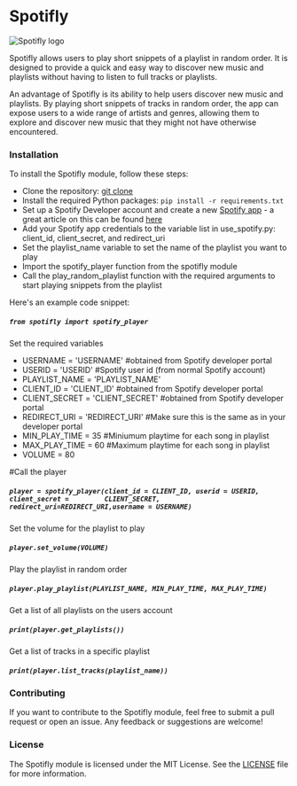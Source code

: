 # Spotifly

![Spotifly logo](/Spotifly.png)

Spotifly  allows users to play short snippets of a playlist in random order. It is designed to provide a quick and easy way to discover new music and playlists without having to listen to full tracks or playlists.

An advantage of Spotifly is its ability to help users discover new music and playlists. By playing short snippets of tracks in random order, the app can expose users to a wide range of artists and genres, allowing them to explore and discover new music that they might not have otherwise encountered.

### Installation

To install the Spotifly module, follow these steps:

 - Clone the repository: [git clone](https://github.com/myusername/spotifly.git)
 - Install the required Python packages: `pip install -r requirements.txt`
 - Set up a Spotify Developer account and create a new [Spotify app](https://developer.spotify.com/documentation/general/guides/app-settings/) - a great article on this can be found [here](https://medium.com/@maxtingle/getting-started-with-spotifys-api-spotipy-197c3dc6353b)
 - Add your Spotify app credentials to the variable list in use_spotify.py: client_id, client_secret, and redirect_uri
 - Set the playlist_name variable to set the name of the playlist you want to play
 - Import the spotify_player function from the spotifly module
 - Call the play_random_playlist function with the required arguments to start playing snippets from the playlist

Here's an example code snippet:

##### `from spotifly import spotify_player`

Set the required variables

 - USERNAME = 'USERNAME' #obtained from Spotify developer portal
 - USERID = 'USERID' #Spotify user id (from normal Spotify account)
 - PLAYLIST_NAME = 'PLAYLIST_NAME'
 - CLIENT_ID = 'CLIENT_ID' #obtained from Spotify developer portal
 - CLIENT_SECRET = 'CLIENT_SECRET' #obtained from Spotify developer portal
 - REDIRECT_URI = 'REDIRECT_URI' #Make sure this is the same as in your developer portal
 - MIN_PLAY_TIME = 35 #Miniumum playtime for each song in playlist
 - MAX_PLAY_TIME = 60 #Maximum playtime for each song in playlist
 - VOLUME = 80

 #Call the player

 ##### `player = spotify_player(client_id = CLIENT_ID, userid = USERID, client_secret =         CLIENT_SECRET, redirect_uri=REDIRECT_URI,username = USERNAME)`


Set the volume for the playlist to play

##### `player.set_volume(VOLUME)`


Play the playlist in random order

##### `player.play_playlist(PLAYLIST_NAME, MIN_PLAY_TIME, MAX_PLAY_TIME)`


Get a list of all playlists on the users account

##### `print(player.get_playlists())`


Get a list of tracks in a specific playlist

##### `print(player.list_tracks(playlist_name))`

### Contributing
If you want to contribute to the Spotifly module, feel free to submit a pull request or open an issue. Any feedback or suggestions are welcome!

### License
The Spotifly module is licensed under the MIT License. See the [LICENSE](license.txt) file for more information.
